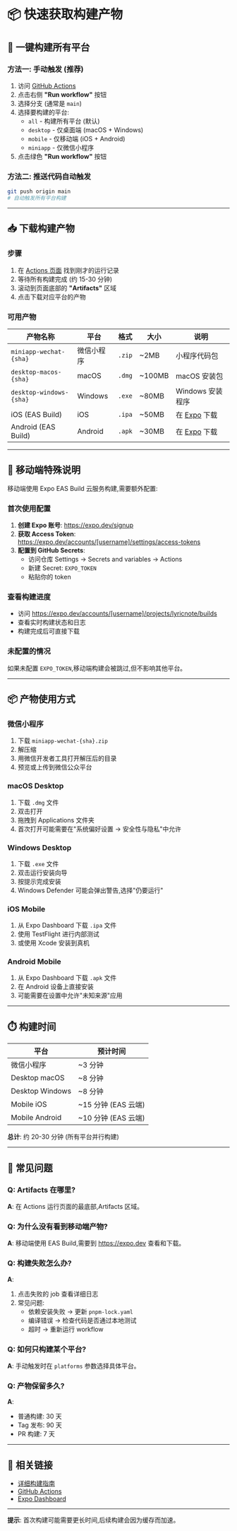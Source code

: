 # 📦 快速获取构建产物

## 🚀 一键构建所有平台

### 方法一: 手动触发 (推荐)

1. 访问
   [GitHub Actions](https://github.com/qxdqhr/LyricNote/actions/workflows/build-frontend.yml)
2. 点击右侧 **"Run workflow"** 按钮
3. 选择分支 (通常是 `main`)
4. 选择要构建的平台:
   - `all` - 构建所有平台 (默认)
   - `desktop` - 仅桌面端 (macOS + Windows)
   - `mobile` - 仅移动端 (iOS + Android)
   - `miniapp` - 仅微信小程序
5. 点击绿色 **"Run workflow"** 按钮

### 方法二: 推送代码自动触发

```bash
git push origin main
# 自动触发所有平台构建
```

---

## 📥 下载构建产物

### 步骤

1. 在 [Actions 页面](https://github.com/qxdqhr/LyricNote/actions)
   找到刚才的运行记录
2. 等待所有构建完成 (约 15-30 分钟)
3. 滚动到页面底部的 **"Artifacts"** 区域
4. 点击下载对应平台的产物

### 可用产物

| 产物名称                | 平台       | 格式   | 大小   | 说明                             |
| ----------------------- | ---------- | ------ | ------ | -------------------------------- |
| `miniapp-wechat-{sha}`  | 微信小程序 | `.zip` | ~2MB   | 小程序代码包                     |
| `desktop-macos-{sha}`   | macOS      | `.dmg` | ~100MB | macOS 安装包                     |
| `desktop-windows-{sha}` | Windows    | `.exe` | ~80MB  | Windows 安装程序                 |
| iOS (EAS Build)         | iOS        | `.ipa` | ~50MB  | 在 [Expo](https://expo.dev) 下载 |
| Android (EAS Build)     | Android    | `.apk` | ~30MB  | 在 [Expo](https://expo.dev) 下载 |

---

## 📱 移动端特殊说明

移动端使用 Expo EAS Build 云服务构建,需要额外配置:

### 首次使用配置

1. **创建 Expo 账号**: https://expo.dev/signup
2. **获取 Access Token**:
   https://expo.dev/accounts/[username]/settings/access-tokens
3. **配置到 GitHub Secrets**:
   - 访问仓库 Settings → Secrets and variables → Actions
   - 新建 Secret: `EXPO_TOKEN`
   - 粘贴你的 token

### 查看构建进度

- 访问 https://expo.dev/accounts/[username]/projects/lyricnote/builds
- 查看实时构建状态和日志
- 构建完成后可直接下载

### 未配置的情况

如果未配置 `EXPO_TOKEN`,移动端构建会被跳过,但不影响其他平台。

---

## 📦 产物使用方式

### 微信小程序

1. 下载 `miniapp-wechat-{sha}.zip`
2. 解压缩
3. 用微信开发者工具打开解压后的目录
4. 预览或上传到微信公众平台

### macOS Desktop

1. 下载 `.dmg` 文件
2. 双击打开
3. 拖拽到 Applications 文件夹
4. 首次打开可能需要在"系统偏好设置 → 安全性与隐私"中允许

### Windows Desktop

1. 下载 `.exe` 文件
2. 双击运行安装向导
3. 按提示完成安装
4. Windows Defender 可能会弹出警告,选择"仍要运行"

### iOS Mobile

1. 从 Expo Dashboard 下载 `.ipa` 文件
2. 使用 TestFlight 进行内部测试
3. 或使用 Xcode 安装到真机

### Android Mobile

1. 从 Expo Dashboard 下载 `.apk` 文件
2. 在 Android 设备上直接安装
3. 可能需要在设置中允许"未知来源"应用

---

## ⏱️ 构建时间

| 平台            | 预计时间            |
| --------------- | ------------------- |
| 微信小程序      | ~3 分钟             |
| Desktop macOS   | ~8 分钟             |
| Desktop Windows | ~8 分钟             |
| Mobile iOS      | ~15 分钟 (EAS 云端) |
| Mobile Android  | ~10 分钟 (EAS 云端) |

**总计**: 约 20-30 分钟 (所有平台并行构建)

---

## 🐛 常见问题

### Q: Artifacts 在哪里?

**A**: 在 Actions 运行页面的最底部,Artifacts 区域。

### Q: 为什么没有看到移动端产物?

**A**: 移动端使用 EAS Build,需要到 https://expo.dev 查看和下载。

### Q: 构建失败怎么办?

**A**:

1. 点击失败的 job 查看详细日志
2. 常见问题:
   - 依赖安装失败 → 更新 `pnpm-lock.yaml`
   - 编译错误 → 检查代码是否通过本地测试
   - 超时 → 重新运行 workflow

### Q: 如何只构建某个平台?

**A**: 手动触发时在 `platforms` 参数选择具体平台。

### Q: 产物保留多久?

**A**:

- 普通构建: 30 天
- Tag 发布: 90 天
- PR 构建: 7 天

---

## 🔗 相关链接

- [详细构建指南](./FRONTEND_BUILD_GUIDE.md)
- [GitHub Actions](https://github.com/qxdqhr/LyricNote/actions)
- [Expo Dashboard](https://expo.dev)

---

**提示**: 首次构建可能需要更长时间,后续构建会因为缓存而加速。

